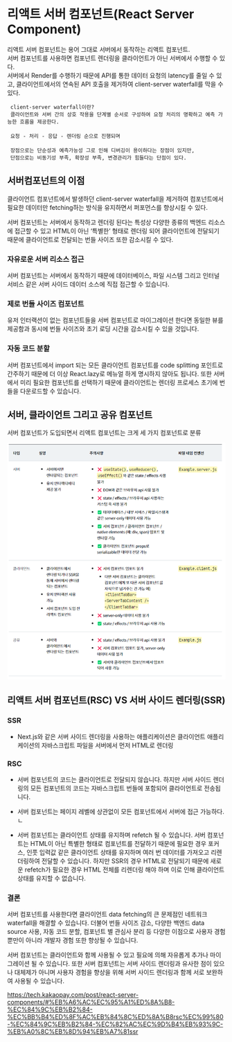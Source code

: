 # 리액트 서버 컴포넌트(React Server Component)

리액트 서버 컴포넌트는 용어 그대로 서버에서 동작하는 리액트 컴포넌트.  
서버 컴포넌트를 사용하면 컴포넌트 렌더링을 클라이언트가 아닌 서버에서 수행할 수 있다.  
서버에서 Render를 수행하기 때문에 API를 통한 데이터 요청의 latency를 줄일 수 있고, 클라이언트에서의 연속된 API 호출을 제거하여 client-server waterfall를 막을 수 있다.

```
 client-server waterfall이란?
 클라이언트와 서버 간의 상호 작용을 단계별 순서로 구성하여 요청 처리의 명확하고 예측 가능한 흐름을 제공한다.

 요청 - 처리 - 응답 - 렌더링 순으로 진행되며

 장점으로는 단순성과 예측가능성 그로 인해 디버깅이 용이하다는 장점이 있지만,
 단점으로는 비동기성 부족, 확장성 부족, 변경관리가 힘들다는 단점이 있다.
```

## 서버컴포넌트의 이점

클라이언트 컴포넌트에서 발생하던 client-server waterfall을 제거하여 컴포넌트에서 필요한 데이터만 fetching하는 방식을 유지하면서 퍼포먼스를 향상시킬 수 있다.

서버 컴포넌트는 서버에서 동작하고 렌더링 된다는 특성상 다양한 종류의 백엔드 리소스에 접근할 수 있고 HTML이 아닌 ‘특별한’ 형태로 렌더링 되어 클라이언트에 전달되기 때문에 클라이언트로 전달되는 번들 사이즈 또한 감소시킬 수 있다.

### 자유로운 서버 리소스 접근

서버 컴포넌트는 서버에서 동작하기 때문에 데이터베이스, 파일 시스템 그리고 인터널 서비스 같은 서버 사이드 데이터 소스에 직접 접근할 수 있습니다.

### 제로 번들 사이즈 컴포넌트

유저 인터랙션이 없는 컴포넌트들을 서버 컴포넌트로 마이그레이션 한다면 동일한 뷰를 제공함과 동시에 번들 사이즈와 초기 로딩 시간을 감소시킬 수 있을 것입니다.

### 자동 코드 분할

서버 컴포넌트에서 import 되는 모든 클라이언트 컴포넌트를 code splitting 포인트로 간주하기 때문에 더 이상 React.lazy로 메뉴얼 하게 명시하지 않아도 됩니다. 또한 서버에서 미리 필요한 컴포넌트를 선택하기 때문에 클라이언트는 렌더링 프로세스 초기에 번들을 다운로드할 수 있습니다.

## 서버, 클라이언트 그리고 공유 컴포넌트

서버 컴포넌트가 도입되면서 리액트 컴포넌트는 크게 세 가지 컴포넌트로 분류

![Alt text](image.png)

## 리액트 서버 컴포넌트(RSC) VS 서버 사이드 렌더링(SSR)

### SSR

- Next.js와 같은 서버 사이드 렌더링을 사용하는 애플리케이션은 클라이언트 애플리케이션의 자바스크립트 파일을 서버에서 먼저 HTML로 렌더링

### RSC

- 서버 컴포넌트의 코드는 클라이언트로 전달되지 않습니다. 하지만 서버 사이드 렌더링의 모든 컴포넌트의 코드는 자바스크립트 번들에 포함되어 클라이언트로 전송됩니다.

- 서버 컴포넌트는 페이지 레벨에 상관없이 모든 컴포넌트에서 서버에 접근 가능하다.ㄴ

- 서버 컴포넌트는 클라이언트 상태를 유지하며 refetch 될 수 있습니다. 서버 컴포넌트는 HTML이 아닌 특별한 형태로 컴포넌트를 전달하기 때문에 필요한 경우 포커스, 인풋 입력값 같은 클라이언트 상태를 유지하며 여러 번 데이터를 가져오고 리렌더링하여 전달할 수 있습니다. 하지만 SSR의 경우 HTML로 전달되기 때문에 새로운 refetch가 필요한 경우 HTML 전체를 리렌더링 해야 하며 이로 인해 클라이언트 상태를 유지할 수 없습니다.

### 결론

서버 컴포넌트를 사용한다면 클라이언트 data fetching의 큰 문제점인 네트워크 waterfall을 해결할 수 있습니다. 더불어 번들 사이즈 감소, 다양한 백엔드 data source 사용, 자동 코드 분할, 컴포넌트 별 관심사 분리 등 다양한 이점으로 사용자 경험뿐만이 아니라 개발자 경험 또한 향상될 수 있습니다.

서버 컴포넌트는 클라이언트와 함께 사용될 수 있고 필요에 의해 자유롭게 추가나 마이그레이션 될 수 있습니다. 또한 서버 컴포넌트는 서버 사이드 렌더링과 유사한 점이 있으나 대체제가 아니며 사용자 경험을 향상을 위해 서버 사이드 렌더링과 함께 서로 보완하여 사용될 수 있습니다.

https://tech.kakaopay.com/post/react-server-components/#%EB%A6%AC%EC%95%A1%ED%8A%B8-%EC%84%9C%EB%B2%84-%EC%BB%B4%ED%8F%AC%EB%84%8C%ED%8A%B8rsc%EC%99%80-%EC%84%9C%EB%B2%84-%EC%82%AC%EC%9D%B4%EB%93%9C-%EB%A0%8C%EB%8D%94%EB%A7%81ssr
